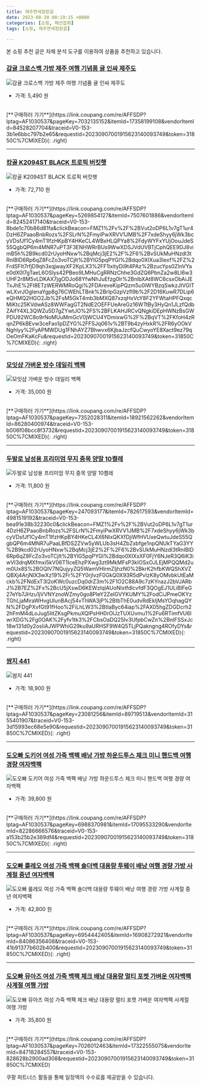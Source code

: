 ```yaml
---
title: 제주면세점캉골
date: 2023-08-30 00:19:15 +0800
categories: [쇼핑, 패션잡화]
tags: [쇼핑, 제주면세점캉골]

---
```


본 쇼핑 추천 글은 자체 분석 도구를 이용하여 상품을 추천하고 있습니다.
### [감귤 크로스백 가방 제주 여행 기념품 귤 인싸 제주도](https://link.coupang.com/re/AFFSDP?lptag=AF1030537&pageKey=7032135152&itemId=17358199108&vendorItemId=84528207704&traceid=V0-153-3b1e6bbc797b2e65&requestid=20230907001915623140093749&token=31850C%7CMIXED)
![감귤 크로스백 가방 제주 여행 기념품 귤 인싸 제주도](https://ads-partners.coupang.com/image1/-VXx3dDYE5NMbxjb-a_sq8pYGFZ75o91qlPnKh0mospn38p6lP0XlXpc69MuBvyMIlC0nIS9MXoXInRfDEywNqnEBzyg6hUJeXx9Aoiq2J9AquLcclTV-zJelbXpEf0UzeRVcOVeTeqgIyDF6VwhZMwd8XFZl8W7H5xnxc-62RI6g78Jt3sEEXlk-4s9PRCtcTjG559SJ8zNVUHpmJSMTKfBAGPk3jAWBJtkMILT8rOniKAVNU9zOWr_HWJqnY17Y79i6pzGZn8J-ZEESy8N2ysG7xkfElkT1LhQijX-j58=)
- 가격: 5,490 원
<br>
[**구매하러 가기**](https://link.coupang.com/re/AFFSDP?lptag=AF1030537&pageKey=7032135152&itemId=17358199108&vendorItemId=84528207704&traceid=V0-153-3b1e6bbc797b2e65&requestid=20230907001915623140093749&token=31850C%7CMIXED){: .right}
<br>

---

### [캉골 K2094ST BLACK 트로픽 버킷햇](https://link.coupang.com/re/AFFSDP?lptag=AF1030537&pageKey=5269854127&itemId=7507601886&vendorItemId=82452417140&traceid=V0-153-8bde1c70b86d81fa&clickBeacon=FMZ1%2Fv%2F%2BVut2oDP6L1v7gT1ur4DzH6ZPaaoBnbRozs%2FSLrN%2FmyiPwXRVV1JMB%2F7xdeShyy6jWk3bcyVDsfJf1Cy4mT1lfzHKpBY4HKeCL4WBxHLQPYa8%2FdyWYFxYUjOouJdeS55QgbQP6m4MNR7uPT3F3ENHWRrBUs9WwXDSJVdUVBTjCphQEE9DJ8vimB5h%2B9kcd02rUyoHNxw%2BqMcj3jE2%2F%2F6%2BvSUkMuHNzdI3tRnIBlD6Rp6qZ8FcZo3voTCjIt%2BYlG5pqPYGl%2Bdqo0XIXua3Iexf%2FZ%2FrdSFIt7rfjD9qh3xqjwayXF2KpLX3%2FF1lxityDi9t4PAz%2BzucYps0ZInVYae0dX0l7gTaeL6OSlys42PBeo9LMHuCgRRNzChhe3GdZQ6PbnZa2w8Ll6w3UHF2r8M5vLDKAX7jgODJo68YfwNhJuEfzg0Ir%2BnlbXAt8WC6csxObAiJETxJhE%2FI8ETzWERWMRoQgi%2FDAreveKipPQzm5u0iWYBzqSwkzJIVGITwLXvrJOglenaYgp8g76CWEhLTBnk%2BrIpGzpVzfl9b%2F2D16KuwR7DLip6eQHMQ2HGO2Jb%2FsM5GkT4mb3bMXQ87xzqHxVcY8F2YFWtaHPFQxqcMiKtc25KVdwASz8WWFagGT2NdE2OEFFUeAreGz16WTtBy3HyQn1JLzfQdbZAifY4XL3QWZu5D7gZYwtJO%2FS%2BFLKAHJRCvQNgkiDEpHWNzBsGWPDU92WC8o9rNoMUuMmGcV0jWCU4YDmixwG%2F%2BqVT%2FKfoH4zRqnZP6kBEvw3ceFao1pDZYG%2FFSJq061v%2BT9b4zyHxkR%2FR6yOOkVNghlyy%2FyAPMWDUg1FNhAYZ7Bhwvx6KjbaJzcfQuCwyoYE8Xact9ez79qOeOmFKaKcFu&requestid=20230907001915623140093749&token=31850C%7CMIXED)
![캉골 K2094ST BLACK 트로픽 버킷햇](https://ads-partners.coupang.com/image1/VQyJDpUO-uKqkWd1VZD10PaeIIwKKqVgOe1X9vdHPS-eOfRep1z416S690Ss4UXF_2aeeKyBq1hxVWkUvRVdwnuaraysmfq7YP1FhsEbcjd5DS_hp4CdDBRCA2m925H5SAuSvA8F6dvWwdWsgT12Q1lpXOlL9vRVNjcl9smzQkfTqowgKB1Bnj73Vz68kPq7gygUNTTnb97xxLHXVUW8tnP1Tlkzf5I2KghXop68Lm0vpYzmXuHFow2GtASQ8HBPchRt1kWTteFe0TqoWBMbrnJ6mmwfWHNwsptToNKRXx1OuMFFS3w=)
- 가격: 72,710 원
<br>
[**구매하러 가기**](https://link.coupang.com/re/AFFSDP?lptag=AF1030537&pageKey=5269854127&itemId=7507601886&vendorItemId=82452417140&traceid=V0-153-8bde1c70b86d81fa&clickBeacon=FMZ1%2Fv%2F%2BVut2oDP6L1v7gT1ur4DzH6ZPaaoBnbRozs%2FSLrN%2FmyiPwXRVV1JMB%2F7xdeShyy6jWk3bcyVDsfJf1Cy4mT1lfzHKpBY4HKeCL4WBxHLQPYa8%2FdyWYFxYUjOouJdeS55QgbQP6m4MNR7uPT3F3ENHWRrBUs9WwXDSJVdUVBTjCphQEE9DJ8vimB5h%2B9kcd02rUyoHNxw%2BqMcj3jE2%2F%2F6%2BvSUkMuHNzdI3tRnIBlD6Rp6qZ8FcZo3voTCjIt%2BYlG5pqPYGl%2Bdqo0XIXua3Iexf%2FZ%2FrdSFIt7rfjD9qh3xqjwayXF2KpLX3%2FF1lxityDi9t4PAz%2BzucYps0ZInVYae0dX0l7gTaeL6OSlys42PBeo9LMHuCgRRNzChhe3GdZQ6PbnZa2w8Ll6w3UHF2r8M5vLDKAX7jgODJo68YfwNhJuEfzg0Ir%2BnlbXAt8WC6csxObAiJETxJhE%2FI8ETzWERWMRoQgi%2FDAreveKipPQzm5u0iWYBzqSwkzJIVGITwLXvrJOglenaYgp8g76CWEhLTBnk%2BrIpGzpVzfl9b%2F2D16KuwR7DLip6eQHMQ2HGO2Jb%2FsM5GkT4mb3bMXQ87xzqHxVcY8F2YFWtaHPFQxqcMiKtc25KVdwASz8WWFagGT2NdE2OEFFUeAreGz16WTtBy3HyQn1JLzfQdbZAifY4XL3QWZu5D7gZYwtJO%2FS%2BFLKAHJRCvQNgkiDEpHWNzBsGWPDU92WC8o9rNoMUuMmGcV0jWCU4YDmixwG%2F%2BqVT%2FKfoH4zRqnZP6kBEvw3ceFao1pDZYG%2FFSJq061v%2BT9b4zyHxkR%2FR6yOOkVNghlyy%2FyAPMWDUg1FNhAYZ7Bhwvx6KjbaJzcfQuCwyoYE8Xact9ez79qOeOmFKaKcFu&requestid=20230907001915623140093749&token=31850C%7CMIXED){: .right}
<br>

---

### [모잇샵 가벼운 방수 데일리 백팩](https://link.coupang.com/re/AFFSDP?lptag=AF1030537&pageKey=7352028311&itemId=18921562262&vendorItemId=86280400974&traceid=V0-153-b006f08bcc8f3732&requestid=20230907001915623140093749&token=31850C%7CMIXED)
![모잇샵 가벼운 방수 데일리 백팩](https://ads-partners.coupang.com/image1/x_f2xYbakfY58qjAx9YK43BfXeY6y304IiMsMal5w46tV7GUe79xvtMb-kEgqQw0GgyFs2yG2kKhyIUrjLis4y9t70s1kUHX4IraUlxaAhj0t5HB5r5HSCXJSYWkkqQoxUC7puXh2Yy0ntN8g3diY8wJOvtQGcc-6Q2p1MbvZqeHI_n08GcTI-_ab576ZN--R1aT1tiOO7IOdr37MCM0tZaJOEeEmhDBcWkl4nKH60EITb6FJ8q9hXtVntIBmKM3qO4FIBOkWBTS4ptrT6BZ-oXNhBmYGYSCf7wSZ-JVksIQ)
- 가격: 35,000 원
<br>
[**구매하러 가기**](https://link.coupang.com/re/AFFSDP?lptag=AF1030537&pageKey=7352028311&itemId=18921562262&vendorItemId=86280400974&traceid=V0-153-b006f08bcc8f3732&requestid=20230907001915623140093749&token=31850C%7CMIXED){: .right}
<br>

---

### [두발로 남성용 프리미엄 무지 중목 양말 10켤레](https://link.coupang.com/re/AFFSDP?lptag=AF1030537&pageKey=247093177&itemId=782617593&vendorItemId=4981519192&traceid=V0-153-bea91e38b32230c0&clickBeacon=FMZ1%2Fv%2F%2BVut2oDP6L1v7gT1ur4DzH6ZPaaoBnbRozs%2FSLrN%2FmyiPwXRVV1JMB%2F7xdeShyy6jWk3bcyVDsfJf1Cy4mT1lfzHKpBY4HKeCL4X6NIxQKXfDjiWfHVUxeQwtuJdeS55QgbQP6m4MNR7uPaaLBfDS2ZVw5yWLUb3sH4ZbZxbfge1npQNUkTYaG3YY%2B9kcd02rUyoHNxw%2BqMcj3jE2%2F%2F6%2BvSUkMuHNzdI3tRnIBlD6Rp6qZ8FcZo3voTCjIt%2BYlG5pqPYGl%2Bdqo0XIXsXF0FjY6NJeR3Q6iK3iwVI3drqMXfmxi5kV06T1IceEhzPXwg3zt9MkMFsP3kIOSxOJLEjMPQQMd2um0Ux8S%2BOQlV7NQujyyZQ5WamVHlrmZljhzN0%2BkrK2hfbKWQShXVZQBXj4ArjNIX3wXz19%2Fr%2FY0rjIvzF0GkQ0X93R5dPvIzK8yOMvbkUtEaMckb%2FNdExT3I2oKWc0uzcDq0drZ3m%2F1O2C88A9c7zKYnazJ2bVJARbJ%2B7EZ%2Fx%2BcU5jXswD6KEWzIqlAUoNlxtfdlcvfdF3QOgEJ1ULiBlFeG27eYb7JHzu1jVVNYznoWZmy0go8PIeY2ZeIGVYKUMY%2FodCiJPmeOKYzTGhLjaMiraWHvgUlunBAcj54vThWA3jP%2BtbThE0udvRdEkljMsYOqhagQYN%2FDgPXvfGt91fHoo%2FiLhLW3%2BtIaByc64iap%2FAX05hgZDGDcrh22hFmM4dLoJug5IitZKsgPkmuXQlPsHH0rOlJzTUXUvmu1%2Fu6RTimfVU6lwrXDG%2Fg0OAK%2Fyfv1tk3%2FCbsOaDQ25Iv3UfpbCwZn%2BnIFSSxJc18w131d0y2osIiAJWPWhiG29ku9aURHSF9W4Q5TLjPQakngng4ROfyDYs&requestid=20230907001915623140093749&token=31850C%7CMIXED)
![두발로 남성용 프리미엄 무지 중목 양말 10켤레](https://ads-partners.coupang.com/image1/8UmXMzEqxWqM2A5T8VWYd_kq28W19FE1ffdkx8UjF4Vc4QmfP1FE_jc9TILKRgY1WRUdEqmo_jqTY5fIu5iQFnhZZWJZ5HFJqsf3iHeZprLSCSbaKc-pIn59VWwVzZgxhxmDRw4Gnu8RkGxL6bTIai01QgTiAymDBIDF5RiRo5TVBw9r_3f3TWhWhq9eyUcReDFDQHkLO3XHP6aXyAZSI2LuHf_JW9OUcvWUSDyvlV_UZDHfbDwb_XgARhFiJhrGwUcgii5R0CQvyTCIrr74j_An60-t)
- 가격: 11,800 원
<br>
[**구매하러 가기**](https://link.coupang.com/re/AFFSDP?lptag=AF1030537&pageKey=247093177&itemId=782617593&vendorItemId=4981519192&traceid=V0-153-bea91e38b32230c0&clickBeacon=FMZ1%2Fv%2F%2BVut2oDP6L1v7gT1ur4DzH6ZPaaoBnbRozs%2FSLrN%2FmyiPwXRVV1JMB%2F7xdeShyy6jWk3bcyVDsfJf1Cy4mT1lfzHKpBY4HKeCL4X6NIxQKXfDjiWfHVUxeQwtuJdeS55QgbQP6m4MNR7uPaaLBfDS2ZVw5yWLUb3sH4ZbZxbfge1npQNUkTYaG3YY%2B9kcd02rUyoHNxw%2BqMcj3jE2%2F%2F6%2BvSUkMuHNzdI3tRnIBlD6Rp6qZ8FcZo3voTCjIt%2BYlG5pqPYGl%2Bdqo0XIXsXF0FjY6NJeR3Q6iK3iwVI3drqMXfmxi5kV06T1IceEhzPXwg3zt9MkMFsP3kIOSxOJLEjMPQQMd2um0Ux8S%2BOQlV7NQujyyZQ5WamVHlrmZljhzN0%2BkrK2hfbKWQShXVZQBXj4ArjNIX3wXz19%2Fr%2FY0rjIvzF0GkQ0X93R5dPvIzK8yOMvbkUtEaMckb%2FNdExT3I2oKWc0uzcDq0drZ3m%2F1O2C88A9c7zKYnazJ2bVJARbJ%2B7EZ%2Fx%2BcU5jXswD6KEWzIqlAUoNlxtfdlcvfdF3QOgEJ1ULiBlFeG27eYb7JHzu1jVVNYznoWZmy0go8PIeY2ZeIGVYKUMY%2FodCiJPmeOKYzTGhLjaMiraWHvgUlunBAcj54vThWA3jP%2BtbThE0udvRdEkljMsYOqhagQYN%2FDgPXvfGt91fHoo%2FiLhLW3%2BtIaByc64iap%2FAX05hgZDGDcrh22hFmM4dLoJug5IitZKsgPkmuXQlPsHH0rOlJzTUXUvmu1%2Fu6RTimfVU6lwrXDG%2Fg0OAK%2Fyfv1tk3%2FCbsOaDQ25Iv3UfpbCwZn%2BnIFSSxJc18w131d0y2osIiAJWPWhiG29ku9aURHSF9W4Q5TLjPQakngng4ROfyDYs&requestid=20230907001915623140093749&token=31850C%7CMIXED){: .right}
<br>

---

### [쌈지 441](https://link.coupang.com/re/AFFSDP?lptag=AF1030537&pageKey=23081256&itemId=89719513&vendorItemId=3155401907&traceid=V0-153-3d15993ec68e5e90&requestid=20230907001915623140093749&token=31850C%7CMIXED)
![쌈지 441](https://ads-partners.coupang.com/image1/PV7EElIsaIwIff0hPRMLowu8XAQx8zul_5zVotxUkpYFOY2ZaNU0v0RLrqWX0A-ks6J1rBGC2im1h7Rnfwmn1pbVxD_15pCQm79v0kdKbUheOkfS3DtlZ_aWmZlixqf-tTWnYdt6Hiouf2SEPTCdFYwvD-addTJNEhDxijBg9YyZLqedannxEYIC8Y_B72FL-hlFSDnXke39wfCH6JU7ks7NN-n_oI8UO2bBmAXjYCH0I0uyUow5Qt3FCtwIqKKyEpo02ZwFLQu3wfAq1Rjmk6NIogYW2p4oHx4=)
- 가격: 18,900 원
<br>
[**구매하러 가기**](https://link.coupang.com/re/AFFSDP?lptag=AF1030537&pageKey=23081256&itemId=89719513&vendorItemId=3155401907&traceid=V0-153-3d15993ec68e5e90&requestid=20230907001915623140093749&token=31850C%7CMIXED){: .right}
<br>

---

### [도오빠 도키어 여성 가죽 백팩 배낭 가방 하운드투스 체크 미니 핸드백 여행 경량 여자백팩](https://link.coupang.com/re/AFFSDP?lptag=AF1030537&pageKey=6988370981&itemId=17095533290&vendorItemId=82286666576&traceid=V0-153-a153b25b2e389df4&requestid=20230907001915623140093749&token=31850C%7CMIXED)
![도오빠 도키어 여성 가죽 백팩 배낭 가방 하운드투스 체크 미니 핸드백 여행 경량 여자백팩](https://ads-partners.coupang.com/image1/OeBccv1CP1L6D4v6OdpJeM9aNVVJYRQ6vLr-ITr2PrDIKlf3G4lRprDSlt0PrtFo-SbgNy0OU56-wWf0Q5UNJZh6UB9sBEFi62feieoDg4fmfzkQkqcPBzVfBXqRlev_gPlkdjGirqa6sXM_KnpWjIWlarwHyZJGmtasD30W9JkCP1tjKkmxp6IdmY-h7EGMOp7pUD4P1-wCBmTw8vkHGipE_I1tji6-X6dYc95ElXe1yEbKpBVhIZeTk9BXW_t30MQfFw7faZ2gOPkd3LXg7pI53WQGOaEsMh6lk5wgPQ8=)
- 가격: 39,800 원
<br>
[**구매하러 가기**](https://link.coupang.com/re/AFFSDP?lptag=AF1030537&pageKey=6988370981&itemId=17095533290&vendorItemId=82286666576&traceid=V0-153-a153b25b2e389df4&requestid=20230907001915623140093749&token=31850C%7CMIXED){: .right}
<br>

---

### [도오빠 룰레오 여성 가죽 백팩 숄더백 대용량 투웨이 배낭 여행 경량 가방 사계절 중년 여자백팩](https://link.coupang.com/re/AFFSDP?lptag=AF1030537&pageKey=6954442405&itemId=16908272921&vendorItemId=84086356408&traceid=V0-153-41b91377b602b400&requestid=20230907001915623140093749&token=31850C%7CMIXED)
![도오빠 룰레오 여성 가죽 백팩 숄더백 대용량 투웨이 배낭 여행 경량 가방 사계절 중년 여자백팩](https://ads-partners.coupang.com/image1/fvfOJx-ngtBiLjuNfj3fXk1cKFfsV5PdWU2SW3lnSyOmzJ9vyDs6DNGZBLYfFCljgbXCoqxiFjGNg1kZ1di4WBi51lidO0VLQ77Qh8z3YPnUR79k2eNGXbSE_xgHdyHAMqNxL6zhU3QfhCMLkszfB3zK3AahouvBc8huRhesrrMEPAYhJsxqyUBOCFeoJHJWrSq7tUsC30xlKeJxyk6IIJuh18sP4ABPupYprzBhOPKOWwj89QLH17C2PkeKrx27v_6Ys9jgkBfD6v-zJ53lTlCOFvXhsAx69eAJxmHUzERl)
- 가격: 42,800 원
<br>
[**구매하러 가기**](https://link.coupang.com/re/AFFSDP?lptag=AF1030537&pageKey=6954442405&itemId=16908272921&vendorItemId=84086356408&traceid=V0-153-41b91377b602b400&requestid=20230907001915623140093749&token=31850C%7CMIXED){: .right}
<br>

---

### [도오빠 뮤아즈 여성 가죽 백팩 체크 배낭 대용량 멀티 포켓 가벼운 여자백팩 사계절 여행 가방](https://link.coupang.com/re/AFFSDP?lptag=AF1030537&pageKey=7026012463&itemId=17322555075&vendorItemId=84718284557&traceid=V0-153-828628b2900ad308&requestid=20230907001915623140093749&token=31850C%7CMIXED)
![도오빠 뮤아즈 여성 가죽 백팩 체크 배낭 대용량 멀티 포켓 가벼운 여자백팩 사계절 여행 가방](https://ads-partners.coupang.com/image1/ZZd1xYnF2Qjvcj7NZXSkay2ST_gI5E8DJOxY8DGSW7HdxxloFeyt5aGyJ2ysZbQRgtI7D_My7690RWNF66ckvGVoBdLcTAEa72grg47VKm6GgcJPhkstOs9V2chpXyV6m_DQPvZMq2Me17Pt-VuuUoavkW-Ot1QGkkyMIbonKlKmez8M7mg-hRz2-2H8mjy4CChPPI4UjI7dlydqnCBLznGf4ndXuoNNk66hvUMMyxJAuHv1G2O2Q8vvDVCWKbiJeuLO-NEra2K2kwew-2V5TMHwb2ziSu75qnbXINecgJ4=)
- 가격: 35,800 원
<br>
[**구매하러 가기**](https://link.coupang.com/re/AFFSDP?lptag=AF1030537&pageKey=7026012463&itemId=17322555075&vendorItemId=84718284557&traceid=V0-153-828628b2900ad308&requestid=20230907001915623140093749&token=31850C%7CMIXED)


쿠팡 파트너스 활동을 통해 일정액의 수수료를 제공받을 수 있습니다.

